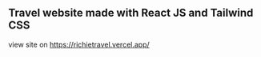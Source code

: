 ## Travel website made with **React JS and Tailwind CSS**
view site on https://richietravel.vercel.app/
